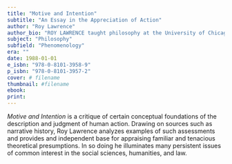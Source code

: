 ```yaml
---
title: "Motive and Intention"
subtitle: "An Essay in the Appreciation of Action"
author: "Roy Lawrence"
author_bio: "ROY LAWRENCE taught philosophy at the University of Chicago and was a law and humanities fellow at the Law School of the University of Chicago."
subject: "Philosophy"
subfield: "Phenomenology"
era: ""
date: 1988-01-01
e_isbn: "978-0-8101-3958-9"
p_isbn: "978-0-8101-3957-2"
cover: # filename
thumbnail: #filename
ebook:
print:
---
```

_Motive and Intention_ is a critique of certain conceptual foundations of the description and judgment of human action. Drawing on sources such as narrative history, Roy Lawrence analyzes examples of such assessments and provides and independent base for appraising familiar and tenacious theoretical presumptions. In so doing he illuminates many persistent issues of common interest in the social sciences, humanities, and law.
